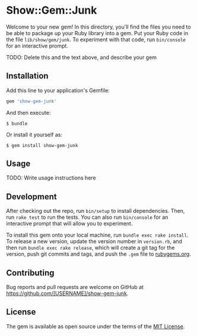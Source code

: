# Show::Gem::Junk

Welcome to your new gem! In this directory, you'll find the files you need to be able to package up your Ruby library into a gem. Put your Ruby code in the file `lib/show/gem/junk`. To experiment with that code, run `bin/console` for an interactive prompt.

TODO: Delete this and the text above, and describe your gem

## Installation

Add this line to your application's Gemfile:

```ruby
gem 'show-gem-junk'
```

And then execute:

    $ bundle

Or install it yourself as:

    $ gem install show-gem-junk

## Usage

TODO: Write usage instructions here

## Development

After checking out the repo, run `bin/setup` to install dependencies. Then, run `rake test` to run the tests. You can also run `bin/console` for an interactive prompt that will allow you to experiment.

To install this gem onto your local machine, run `bundle exec rake install`. To release a new version, update the version number in `version.rb`, and then run `bundle exec rake release`, which will create a git tag for the version, push git commits and tags, and push the `.gem` file to [rubygems.org](https://rubygems.org).

## Contributing

Bug reports and pull requests are welcome on GitHub at https://github.com/[USERNAME]/show-gem-junk.

## License

The gem is available as open source under the terms of the [MIT License](https://opensource.org/licenses/MIT).
